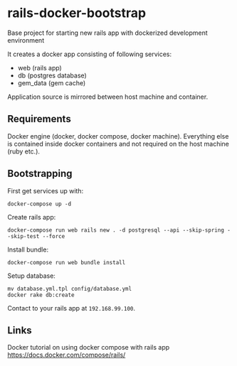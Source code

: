 # rails-docker-bootstrap

Base project for starting new rails app with dockerized development environment

It creates a docker app consisting of following services:
- web (rails app)
- db (postgres database)
- gem_data (gem cache)

Application source is mirrored between host machine and container.

## Requirements

Docker engine (docker, docker compose, docker machine). Everything else is contained inside docker containers and not required on the host machine (ruby etc.).

## Bootstrapping

First get services up with:

```
docker-compose up -d
```

Create rails app:

```
docker-compose run web rails new . -d postgresql --api --skip-spring --skip-test --force
```

Install bundle:

```
docker-compose run web bundle install
```

Setup database:

```
mv database.yml.tpl config/database.yml
docker rake db:create
```

Contact to your rails app at `192.168.99.100`.

## Links

Docker tutorial on using docker compose with rails app https://docs.docker.com/compose/rails/
